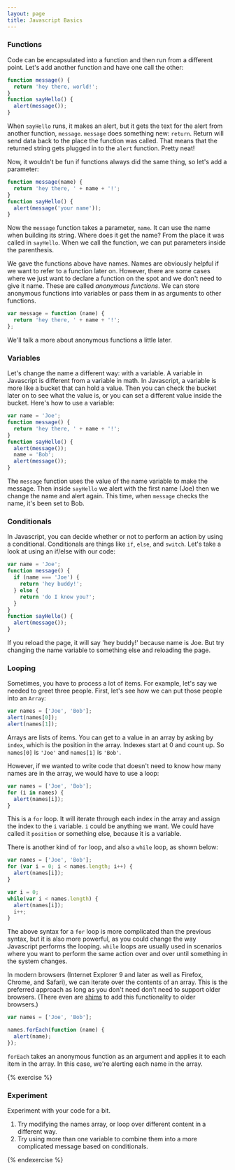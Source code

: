 ```yaml
---
layout: page
title: Javascript Basics
---
```


### Functions

Code can be encapsulated into a function and then run from a different point. Let's add another function and have one call the other:

```js
function message() {
  return 'hey there, world!';
}
function sayHello() {
  alert(message());
}
```

When `sayHello` runs, it makes an alert, but it gets the text for the alert from another function, `message`. `message` does something new: `return`. Return will send data back to the place the function was called. That means that the returned string gets plugged in to the `alert` function. Pretty neat!

Now, it wouldn't be fun if functions always did the same thing, so let's add a parameter:

```js
function message(name) {
  return 'hey there, ' + name + '!';
}
function sayHello() {
  alert(message('your name'));
}
```

Now the `message` function takes a parameter, `name`. It can use the name when building its string. Where does it get the name? From the place it was called in `sayHello`. When we call the function, we can put parameters inside the parenthesis.

We gave the functions above have names. Names are obviously helpful if we want to refer to a function later on. However, there are some cases where we just want to declare a function on the spot and we don't need to give it name. These are called _anonymous functions_. We can store anonymous functions into variables or pass them in as arguments to other functions.

```js
var message = function (name) {
  return 'hey there, ' + name + '!';
};
```

We'll talk a more about anonymous functions a little later.

### Variables

Let's change the name a different way: with a variable. A variable in Javascript is different from a variable in math. In Javascript, a variable is more like a bucket that can hold a value. Then you can check the bucket later on to see what the value is, or you can set a different value inside the bucket. Here's how to use a variable:

```js
var name = 'Joe';
function message() {
  return 'hey there, ' + name + '!';
}
function sayHello() {
  alert(message());
  name = 'Bob';
  alert(message());
}
```

The `message` function uses the value of the name variable to make the message. Then inside `sayHello` we alert with the first name (Joe) then we change the name and alert again. This time, when `message` checks the name, it's been set to Bob.

### Conditionals

In Javascript, you can decide whether or not to perform an action by using a conditional. Conditionals are things like `if`, `else`, and `switch`. Let's take a look at using an if/else with our code:

```js
var name = 'Joe';
function message() {
  if (name === 'Joe') {
    return 'hey buddy!';
  } else {
    return 'do I know you?';
  }
}
function sayHello() {
  alert(message());
}
```

If you reload the page, it will say 'hey buddy!' because name is Joe. But try changing the name variable to something else and reloading the page.

### Looping

Sometimes, you have to process a lot of items. For example, let's say we needed to greet three people. First, let's see how we can put those people into an `Array`:

```js
var names = ['Joe', 'Bob'];
alert(names[0]);
alert(names[1]);
```

Arrays are lists of items. You can get to a value in an array by asking by `index`, which is the position in the array. Indexes start at 0 and count up. So `names[0]` is `'Joe'` and `names[1]` is `'Bob'`.

However, if we wanted to write code that doesn't need to know how many names are in the array, we would have to use a loop:

```js
var names = ['Joe', 'Bob'];
for (i in names) {
  alert(names[i]);
}
```

This is a `for` loop. It will iterate through each index in the array and assign the index to the `i` variable. `i` could be anything we want. We could have called it `position` or something else, because it is a variable.

There is another kind of `for` loop, and also a `while` loop, as shown below:

```js
var names = ['Joe', 'Bob'];
for (var i = 0; i < names.length; i++) {
  alert(names[i]);
}

var i = 0;
while(var i < names.length) {
  alert(names[i]);
  i++;
}
```

The above syntax for a `for` loop is more complicated than the previous syntax, but it is also more powerful, as you could change the way Javascript performs the looping. `while` loops are usually used in scenarios where you want to perform the same action over and over until something in the system changes.

In modern browsers (Internet Explorer 9 and later as well as Firefox, Chrome, and Safari), we can iterate over the contents of an array. This is the preferred approach as long as you don't need don't need to support older browsers. (There even are [shims][] to add this functionality to older browsers.)

[shims]: https://github.com/es-shims/es5-shim "ES5 Shims"

```js
var names = ['Joe', 'Bob'];

names.forEach(function (name) {
  alert(name);
});
```

`forEach` takes an anonymous function as an argument and applies it to each item in the array. In this case, we're alerting each name in the array.

{% exercise %}

### Experiment

Experiment with your code for a bit.

1. Try modifying the names array, or loop over different content in a different way.
1. Try using more than one variable to combine them into a more complicated message based on conditionals.

{% endexercise %}
